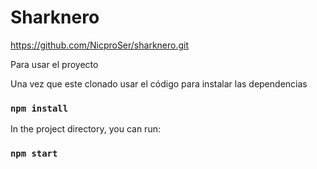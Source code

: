 # Sharknero

https://github.com/NicproSer/sharknero.git

Para usar el proyecto

Una vez que este clonado usar el código para instalar las dependencias
### `npm install`

In the project directory, you can run:

### `npm start`
